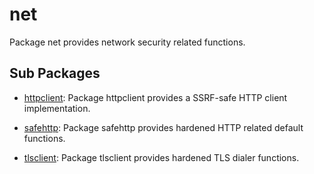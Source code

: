 # net

Package net provides network security related functions.

## Sub Packages

* [httpclient](./httpclient): Package httpclient provides a SSRF-safe HTTP client implementation.

* [safehttp](./safehttp): Package safehttp provides hardened HTTP related default functions.

* [tlsclient](./tlsclient): Package tlsclient provides hardened TLS dialer functions.

